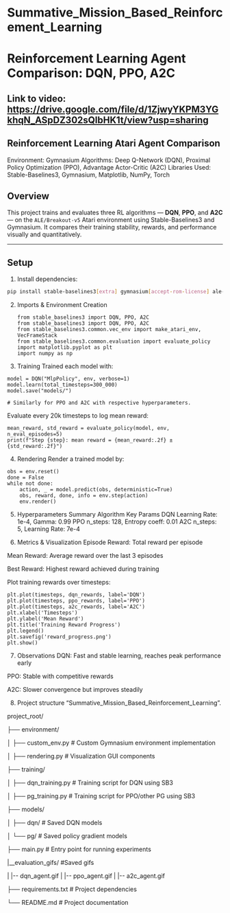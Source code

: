 # Summative_Mission_Based_Reinforcement_Learning
# Reinforcement Learning Agent Comparison: DQN, PPO, A2C

## Link to video: https://drive.google.com/file/d/1ZjwyYKPM3YGkhqN_ASpDZ302sQlbHK1t/view?usp=sharing


## Reinforcement Learning Atari Agent Comparison
Environment:  Gymnasium
Algorithms: Deep Q-Network (DQN), Proximal Policy Optimization (PPO), Advantage Actor-Critic (A2C)
Libraries Used: Stable-Baselines3, Gymnasium, Matplotlib, NumPy, Torch

## Overview
This project trains and evaluates three RL algorithms — **DQN**, **PPO**, and **A2C** — on the `ALE/Breakout-v5` Atari environment using Stable-Baselines3 and Gymnasium. It compares their training stability, rewards, and performance visually and quantitatively.

---

## Setup

1. Install dependencies:
```bash
pip install stable-baselines3[extra] gymnasium[accept-rom-license] ale-py matplotlib numpy
```
2. Imports & Environment Creation
   ```
   from stable_baselines3 import DQN, PPO, A2C
   from stable_baselines3 import DQN, PPO, A2C
   from stable_baselines3.common.vec_env import make_atari_env, VecFrameStack
   from stable_baselines3.common.evaluation import evaluate_policy
   import matplotlib.pyplot as plt
   import numpy as np
3. Training
Trained each model with:
```
model = DQN("MlpPolicy", env, verbose=1)
model.learn(total_timesteps=300_000)
model.save("models/")

# Similarly for PPO and A2C with respective hyperparameters.
```
Evaluate every 20k timesteps to log mean reward:
```
mean_reward, std_reward = evaluate_policy(model, env, n_eval_episodes=5)
print(f"Step {step}: mean reward = {mean_reward:.2f} ± {std_reward:.2f}")
```
4. Rendering
Render a trained model by:
```
obs = env.reset()
done = False
while not done:
    action, _ = model.predict(obs, deterministic=True)
    obs, reward, done, info = env.step(action)
    env.render()
```
5. Hyperparameters Summary
Algorithm	         Key                       Params
DQN	            Learning Rate: 1e-4,          Gamma: 0.99
PPO	            n_steps: 128,                 Entropy coeff: 0.01
A2C	            n_steps: 5,                   Learning Rate: 7e-4

6. Metrics & Visualization
Episode Reward: Total reward per episode

Mean Reward: Average reward over the last 3 episodes

Best Reward: Highest reward achieved during training

Plot training rewards over timesteps:
```
plt.plot(timesteps, dqn_rewards, label='DQN')
plt.plot(timesteps, ppo_rewards, label='PPO')
plt.plot(timesteps, a2c_rewards, label='A2C')
plt.xlabel('Timesteps')
plt.ylabel('Mean Reward')
plt.title('Training Reward Progress')
plt.legend()
plt.savefig('reward_progress.png')
plt.show()
```
7. Observations
DQN: Fast and stable learning, reaches peak performance early

PPO: Stable with competitive rewards

A2C: Slower convergence but improves steadily

8. Project structure
   “Summative_Mission_Based_Reinforcement_Learning”.

project_root/

├── environment/

│   ├── custom_env.py            # Custom Gymnasium environment implementation

│   ├── rendering.py             # Visualization GUI components

├── training/

│   ├── dqn_training.py          # Training script for DQN using SB3

│   ├── pg_training.py           # Training script for PPO/other PG using SB3

├── models/

│   ├── dqn/                     # Saved DQN models

│   └── pg/                      # Saved policy gradient models

├── main.py                      # Entry point for running experiments

|__evaluation_gifs/              #Saved gifs 

|   |-- dqn_agent.gif
|   |-- ppo_agent.gif
|   |-- a2c_agent.gif

├── requirements.txt             # Project dependencies

└── README.md                    # Project documentation




